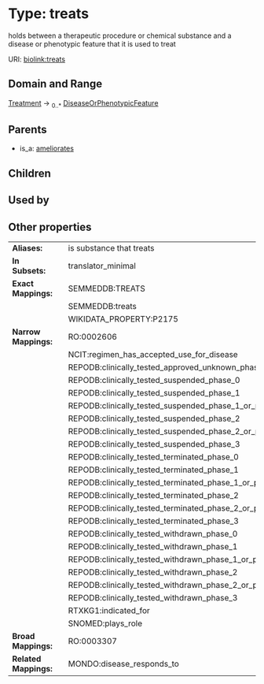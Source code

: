 
# Type: treats


holds between a therapeutic procedure or chemical substance and a disease or phenotypic feature that it is used to treat

URI: [biolink:treats](https://w3id.org/biolink/vocab/treats)


## Domain and Range

[Treatment](Treatment.md) ->  <sub>0..*</sub> [DiseaseOrPhenotypicFeature](DiseaseOrPhenotypicFeature.md)

## Parents

 *  is_a: [ameliorates](ameliorates.md)

## Children


## Used by


## Other properties

|  |  |  |
| --- | --- | --- |
| **Aliases:** | | is substance that treats |
| **In Subsets:** | | translator_minimal |
| **Exact Mappings:** | | SEMMEDDB:TREATS |
|  | | SEMMEDDB:treats |
|  | | WIKIDATA_PROPERTY:P2175 |
| **Narrow Mappings:** | | RO:0002606 |
|  | | NCIT:regimen_has_accepted_use_for_disease |
|  | | REPODB:clinically_tested_approved_unknown_phase |
|  | | REPODB:clinically_tested_suspended_phase_0 |
|  | | REPODB:clinically_tested_suspended_phase_1 |
|  | | REPODB:clinically_tested_suspended_phase_1_or_phase_2 |
|  | | REPODB:clinically_tested_suspended_phase_2 |
|  | | REPODB:clinically_tested_suspended_phase_2_or_phase_3 |
|  | | REPODB:clinically_tested_suspended_phase_3 |
|  | | REPODB:clinically_tested_terminated_phase_0 |
|  | | REPODB:clinically_tested_terminated_phase_1 |
|  | | REPODB:clinically_tested_terminated_phase_1_or_phase_2 |
|  | | REPODB:clinically_tested_terminated_phase_2 |
|  | | REPODB:clinically_tested_terminated_phase_2_or_phase_3 |
|  | | REPODB:clinically_tested_terminated_phase_3 |
|  | | REPODB:clinically_tested_withdrawn_phase_0 |
|  | | REPODB:clinically_tested_withdrawn_phase_1 |
|  | | REPODB:clinically_tested_withdrawn_phase_1_or_phase_2 |
|  | | REPODB:clinically_tested_withdrawn_phase_2 |
|  | | REPODB:clinically_tested_withdrawn_phase_2_or_phase_3 |
|  | | REPODB:clinically_tested_withdrawn_phase_3 |
|  | | RTXKG1:indicated_for |
|  | | SNOMED:plays_role |
| **Broad Mappings:** | | RO:0003307 |
| **Related Mappings:** | | MONDO:disease_responds_to |

